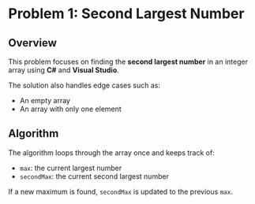 # Problem 1: Second Largest Number

## Overview

This problem focuses on finding the **second largest number** in an integer array using **C#** and **Visual Studio**.

The solution also handles edge cases such as:
- An empty array
- An array with only one element

## Algorithm

The algorithm loops through the array once and keeps track of:
- `max`: the current largest number
- `secondMax`: the current second largest number

If a new maximum is found, `secondMax` is updated to the previous `max`.


